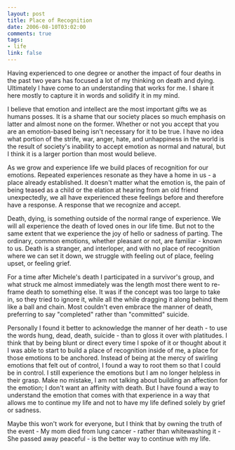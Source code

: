```yaml
--- 
layout: post
title: Place of Recognition
date: 2006-08-10T03:02:00
comments: true
tags:
- life
link: false
---
```

Having experienced to one degree or another the impact of four deaths in the past two years has focused a lot of my thinking on death and dying. Ultimately I have come to an understanding that works for me. I share it here mostly to capture it in words and solidify it in my mind.

I believe that emotion and intellect are the most important gifts we as humans posses. It is a shame that our society places so much emphasis on latter and almost none on the former. Whether or not you accept that you are an emotion-based being isn't necessary for it to be true. I have no idea what portion of the strife, war, anger, hate, and unhappiness in the world is the result of society's inability to accept emotion as normal and natural, but I think it is a larger portion than most would believe.

As we grow and experience life we build places of recognition for our emotions. Repeated experiences resonate as they have a home in us - a place already established. It doesn't matter what the emotion is, the pain of being teased as a child or the elation at hearing from an old friend unexpectedly, we all have experienced these feelings before and therefore have a response. A response that we recognize and accept.

Death, dying, is something outside of the normal range of experience. We will all experience the death of loved ones in our life time. But not to the same extent that we experience the joy of hello or sadness of parting. The ordinary, common emotions, whether pleasant or not, are familiar - known to us. Death is a stranger, and interloper, and with no place of recognition where we can set it down, we struggle with feeling out of place,  feeling upset, or feeling grief.

For a time after Michele's death I participated in a survivor's group, and what struck me almost immediately was the length most there went to re-frame death to something else. It was if the concept was too large to take in, so they tried to ignore it, while all the while dragging it along behind them like a ball and chain. Most couldn't even embrace the manner of death, preferring to say "completed" rather than "committed" suicide.

Personally I found it better to acknowledge the manner of her death - to use the words hung, dead, death, suicide - than to gloss it over with platitudes. I think that by being blunt or direct every time I spoke of it or thought about it I was able to start to build a place of recognition inside of me, a place for those emotions to be anchored. Instead of being at the mercy of swirling emotions that felt out of control, I found a way to root them so that I could be in control. I still experience the emotions but I am no longer helpless in their grasp. Make no mistake, I am not talking about building an affection for the emotion; I don't want an affinity with death. But I have found a way to understand the emotion that comes with that experience in a way that allows me to continue my life and not to have my life defined solely by grief or sadness.

Maybe this won't work for everyone, but I think that by owning the truth of the event - My mom died from lung cancer - rather than whitewashing it  - She passed away peaceful - is the better way to continue with my life.

